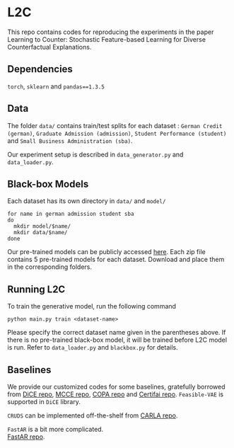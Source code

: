 # L2C
This repo contains codes for reproducing the experiments in the paper Learning to Counter: Stochastic Feature-based Learning for Diverse Counterfactual Explanations. 

## Dependencies 
`torch`, `sklearn` and `pandas==1.3.5` 

## Data
The folder `data/` contains train/test splits for each dataset : `German Credit (german)`, `Graduate Admission (admission)`, `Student Performance (student)` and `Small Business Administration (sba)`. 

Our experiment setup is described in `data_generator.py` and `data_loader.py`. 

## Black-box Models 
Each dataset has its own directory in `data/` and `model/` 
```
for name in german admission student sba
do
  mkdir model/$name/
  mkdir data/$name/
done
```
Our pre-trained models can be publicly accessed [here](https://drive.google.com/drive/folders/16wIKVHpf6n3CAWYlLaETJQ_uFHlaNI8H?usp=sharing). Each zip file contains 5 pre-trained models for each dataset. Download and place them in the corresponding folders. 

## Running L2C
To train the generative model, run the following command

```
python main.py train <dataset-name>
```

Please specify the correct dataset name given in the parentheses above. If there is no pre-trained black-box model, it will be trained before L2C model is run. Refer to `data_loader.py` and `blackbox.py` for details.

## Baselines 
We provide our customized codes for some baselines, gratefully borrowed from [DiCE repo](https://github.com/interpretml/DiCE), [MCCE repo](https://github.com/NorskRegnesentral/mccepy), [COPA repo](https://github.com/ngocbh/COPA) and [Certifai repo](https://github.com/Ighina/CERTIFAI). `Feasible-VAE` is supported in `DiCE` library. 

`CRUDS` can be implemented off-the-shelf from [CARLA repo](https://github.com/carla-recourse/CARLA/tree/d9dd5740b54384e869b3fd48c82f52fb4ab39a93). 

`FastAR` is a bit more complicated.  
[FastAR repo](https://github.com/vsahil/FastAR-RL-for-generating-AR).

